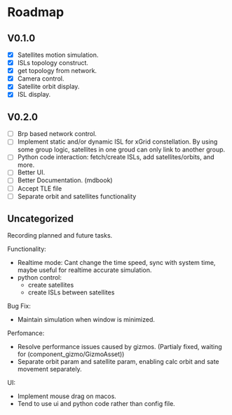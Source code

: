 # Roadmap

## V0.1.0
- [x] Satellites motion simulation.
- [x] ISLs topology construct.
- [x] get topology from network.
- [x] Camera control.
- [x] Satellite orbit display.
- [x] ISL display.

## V0.2.0
- [ ] Brp based network control.
- [ ] Implement static and/or dynamic ISL for xGrid constellation. 
    By using some group logic, satellites in one groud can only link to another group.
- [ ] Python code interaction: fetch/create ISLs, add satellites/orbits, and more.
- [ ] Better UI.
- [ ] Better Documentation. (mdbook)
- [ ] Accept TLE file
- [ ] Separate orbit and satellites functionality

## Uncategorized

Recording planned and future tasks.

Functionality:
- Realtime mode: Cant change the time speed, sync with system time, maybe useful for realtime accurate simulation.
- python control:
    - create satellites
    - create ISLs between satellites

Bug Fix:
- Maintain simulation when window is minimized.

Perfomance:
- Resolve performance issues caused by gizmos. (Partialy fixed, waiting for (component_gizmo/GizmoAsset))
- Separate orbit param and satellite param, enabling calc orbit and sate movement separately.

UI:
- Implement mouse drag on macos.
- Tend to use ui and python code rather than config file.
